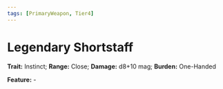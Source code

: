 ```yaml
---
tags: [PrimaryWeapon, Tier4]
---
```

# Legendary Shortstaff

**Trait:** Instinct; **Range:** Close; **Damage:** d8+10 mag; **Burden:** One-Handed

**Feature:** -
